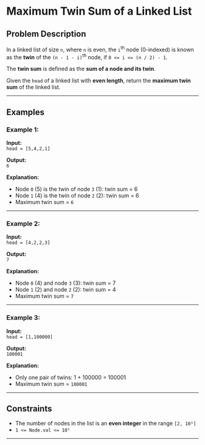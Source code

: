 # Maximum Twin Sum of a Linked List

## Problem Description

In a linked list of size `n`, where `n` is even, the `i`<sup>th</sup> node (0-indexed) is known as the **twin** of the `(n - 1 - i)`<sup>th</sup> node, if `0 <= i <= (n / 2) - 1`.

The **twin sum** is defined as the **sum of a node and its twin**.

Given the `head` of a linked list with **even length**, return the **maximum twin sum** of the linked list.

---

## Examples

### Example 1:

**Input:**  
`head = [5,4,2,1]`  

**Output:**  
`6`  

**Explanation:**  
- Node `0` (5) is the twin of node `3` (1): twin sum = 6  
- Node `1` (4) is the twin of node `2` (2): twin sum = 6  
- Maximum twin sum = `6`

---

### Example 2:

**Input:**  
`head = [4,2,2,3]`  

**Output:**  
`7`  

**Explanation:**  
- Node `0` (4) and node `3` (3): twin sum = 7  
- Node `1` (2) and node `2` (2): twin sum = 4  
- Maximum twin sum = `7`

---

### Example 3:

**Input:**  
`head = [1,100000]`  

**Output:**  
`100001`  

**Explanation:**  
- Only one pair of twins: 1 + 100000 = 100001  
- Maximum twin sum = `100001`

---

## Constraints

* The number of nodes in the list is an **even integer** in the range `[2, 10⁵]`  
* `1 <= Node.val <= 10⁵`

---
